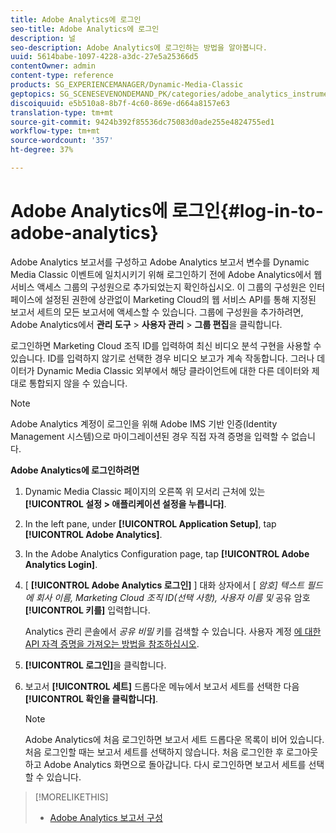 ```yaml
---
title: Adobe Analytics에 로그인
seo-title: Adobe Analytics에 로그인
description: 널
seo-description: Adobe Analytics에 로그인하는 방법을 알아봅니다.
uuid: 5614babe-1097-4228-a3dc-27e5a25366d5
contentOwner: admin
content-type: reference
products: SG_EXPERIENCEMANAGER/Dynamic-Media-Classic
geptopics: SG_SCENESEVENONDEMAND_PK/categories/adobe_analytics_instrumentation_kit
discoiquuid: e5b510a8-8b7f-4c60-869e-d664a8157e63
translation-type: tm+mt
source-git-commit: 9424b392f85536dc75083d0ade255e4824755ed1
workflow-type: tm+mt
source-wordcount: '357'
ht-degree: 37%

---
```



# Adobe Analytics에 로그인{#log-in-to-adobe-analytics}

Adobe Analytics 보고서를 구성하고 Adobe Analytics 보고서 변수를 Dynamic Media Classic 이벤트에 일치시키기 위해 로그인하기 전에 Adobe Analytics에서 웹 서비스 액세스 그룹의 구성원으로 추가되었는지 확인하십시오. 이 그룹의 구성원은 인터페이스에 설정된 권한에 상관없이 Marketing Cloud의 웹 서비스 API를 통해 지정된 보고서 세트의 모든 보고서에 액세스할 수 있습니다. 그룹에 구성원을 추가하려면, Adobe Analytics에서 **관리 도구** > **사용자 관리** > **그룹 편집**&#x200B;을 클릭합니다.

로그인하면 Marketing Cloud 조직 ID를 입력하여 최신 비디오 분석 구현을 사용할 수 있습니다. ID를 입력하지 않기로 선택한 경우 비디오 보고가 계속 작동합니다. 그러나 데이터가 Dynamic Media Classic 외부에서 해당 클라이언트에 대한 다른 데이터와 제대로 통합되지 않을 수 있습니다.

>[!NOTE]
>
>Adobe Analytics 계정이 로그인을 위해 Adobe IMS 기반 인증(Identity Management 시스템)으로 마이그레이션된 경우 직접 자격 증명을 입력할 수 없습니다.

**Adobe Analytics에 로그인하려면**

1. Dynamic Media Classic 페이지의 오른쪽 위 모서리 근처에 있는 **[!UICONTROL 설정 > 애플리케이션 설정을 누릅니다]**.
1. In the left pane, under **[!UICONTROL Application Setup]**, tap **[!UICONTROL Adobe Analytics]**.
1. In the Adobe Analytics Configuration page, tap **[!UICONTROL Adobe Analytics Login]**.
1. [ **[!UICONTROL Adobe Analytics 로그인]** ] 대화 상자에서 [ *암호] 텍스트 필드에 회사 이름, Marketing Cloud 조직 ID(선택 사항), 사용자 이름 및* 공유 암호 **[!UICONTROL 키를]** 입력합니다.

   Analytics 관리 콘솔에서 *공유 비밀* 키를 검색할 수 있습니다. 사용자 계정 [에 대한 API 자격 증명을 가져오는 방법을 참조하십시오](https://helpx.adobe.com/analytics/kb/how-to-get-api-credentials-for-user-accounts-.html).

1. **[!UICONTROL 로그인]**&#x200B;을 클릭합니다.
1. 보고서 **[!UICONTROL 세트]** 드롭다운 메뉴에서 보고서 세트를 선택한 다음 **[!UICONTROL 확인을 클릭합니다]**.

   >[!NOTE]
   >
   >Adobe Analytics에 처음 로그인하면 보고서 세트 드롭다운 목록이 비어 있습니다. 처음 로그인할 때는 보고서 세트를 선택하지 않습니다. 처음 로그인한 후 로그아웃하고 Adobe Analytics 화면으로 돌아갑니다. 다시 로그인하면 보고서 세트를 선택할 수 있습니다.

>[!MORELIKETHIS]
>
>* [Adobe Analytics 보고서 구성](configuring-analytics-reports.md#configuring_adobe_analytics_reports)

